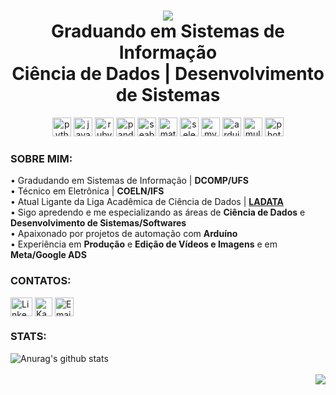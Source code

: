 <h1 align="center">
  <a href="https://git.io/typing-svg">
    <img src="https://readme-typing-svg.herokuapp.com/?font=Montserrat&color=FFFFFF&lines=Olá,+me+chamo+Michael+Alves+d.+Santos!;Hi+i'm+Michael+Alves+d.+Santos!;Hola,+mi+nombre+es+Michael+Alves+d.+Santos!&center=true&height=100&width=500&hide_border=true">
  </a>
  <br>
Graduando em Sistemas de Informação <br>
Ciência de Dados | Desenvolvimento de Sistemas
</h1>

<div align="center">
  <img src="https://img.icons8.com/?size=100&id=13441&format=png&color=000000" height="30" alt="python logo"/>
  <img src="https://img.icons8.com/?size=100&id=108784&format=png&color=000000" height="30" alt="javascript logo"/>
  <img src="https://img.icons8.com/?size=100&id=22189&format=png&color=000000" height="30" alt="ruby logo"/>
  <img src="https://img.icons8.com/?size=100&id=xSkewUSqtErH&format=png&color=000000" height="30" alt="pandas logo"/>
  <img src="https://seaborn.pydata.org/_images/logo-mark-lightbg.svg" height="30" alt="seaborn logo"/>
  <img src="https://icon.icepanel.io/Technology/svg/Matplotlib.svg" height="30" alt="matplotlib logo"/>
  <img src="https://upload.wikimedia.org/wikipedia/commons/thumb/d/d5/Selenium_Logo.png/574px-Selenium_Logo.png" height="30" alt="selenium logo"/>
  <img src="https://img.icons8.com/?size=100&id=rgPSE6nAB766&format=png&color=000000" height="30" alt="mysql logo"/>
  <img src="https://img.icons8.com/?size=100&id=Of4lZV2lwBQI&format=png&color=000000" height="30" alt="arduino logo"/>
  <img src="https://img.icons8.com/?size=100&id=7lBeW0FgIYyX&format=png&color=000000" height="30" alt="multisim logo"/>
  <img src="https://img.icons8.com/?size=100&id=13677&format=png&color=000000" height="30" alt="photoshop logo"/>

  
  
</div>

<div>
  <h3>SOBRE MIM:</h3>
  <p>
    • Gradudando em Sistemas de Informação | <b>DCOMP/UFS</b><br>
    • Técnico em Eletrônica | <b>COELN/IFS</b><br>
    • Atual Ligante da Liga Acadêmica de Ciência de Dados | <a href="https://github.com/ladata-ufs"><b>LADATA</b></a><br>
    • Sigo apredendo e me especializando as áreas de <b>Ciência de Dados</b> e <b>Desenvolvimento de Sistemas/Softwares</b><br>
    • Apaixonado por projetos de automação com <b>Arduíno</b><br>
    • Experiência em <b>Produção</b> e <b>Edição de Vídeos e Imagens</b> e em <b>Meta/Google ADS</b><br>
    
  </p>
</div>

<div>
  <h3>CONTATOS:</h3>
  
  <a href="https://www.linkedin.com/in/michaeldssantos" target="blank"><img align="center" src="https://raw.githubusercontent.com/rahuldkjain/github-profile-readme-generator/master/src/images/icons/Social/linked-in-alt.svg" alt="Linkedin-Michael" height="30" width="35" /></a>
  <a href="https://www.kaggle.com/ievykiw" target="blank"><img align="center" src="https://raw.githubusercontent.com/rahuldkjain/github-profile-readme-generator/master/src/images/icons/Social/kaggle.svg" alt="Kaggle-Michael" height="30" width="28" /></a>
  <a href="michael4lves.pro@gmail.com" target="blank"><img align="center" src="https://upload.wikimedia.org/wikipedia/commons/thumb/7/7e/Gmail_icon_%282020%29.svg/512px-Gmail_icon_%282020%29.svg.png?20221017173631" alt="Email-Michael" height="30" width=auto /></a>
</div>

<div>
<h3>STATS:</h3>
  
  <a href="https://github.com/ievykiw/github-readme-stats"><img align="left" src="https://github-readme-stats.vercel.app/api?username=ievykiw&show_icons=true&include_all_commits=true&theme=dark" alt="Anurag's github stats" /></a><br><br><a href="https://github.com/ievykiw/github-readme-stats"><img align="right" src="https://github-readme-stats.vercel.app/api/top-langs/?username=ievykiw&layout=compact&theme=dark" /></a>

</div>
